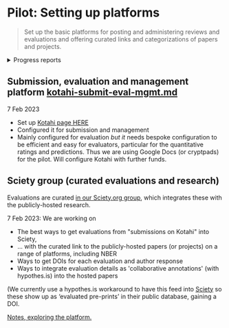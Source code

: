 # Pilot: Setting up platforms

> Set up the basic platforms for posting and administering reviews and evaluations and offering curated links and categorizations of papers and projects.

<details>

<summary>Progress reports</summary>

**Update 7 Sep 2022, partial update 22 Dec 2022**

* We are setting up processes and forms in [Kotahi](https://kotahi.community/)
  * [Submissions form ](https://unjournaldev.cloud68.co/kotahi/newSubmission)is pretty useable (but imperfect, e.g., we need to ask people to (click 'submit a URL instead' on page one)
* Evaluations form: using a Gdoc for now, trying out Airtable, Qualtrics and other solutions, aiming to integrate it into Kotahi

<!---->

* See [mapping-evaluation-workflow](../../policies-projects-evaluation-workflow/mapping-evaluation-workflow/ "mention") for how projects will enter, be evaluated, and 'output'
* We will outline specific [requests](https://docs.google.com/document/d/1BasFdbN0a8OVLwjB2\_F\_GpECgJpYI2iWRO8fZuU13Z0/edit#heading=h.dkt5cpu55te) for developers\\
* Sciety group set up with 'Hypothes.is feed'; working on processing first evaluations\\

</details>

## Submission, evaluation and management platform [kotahi-submit-eval-mgmt.md](../../tech-tools-and-resources/hosting-and-platforms-notes/kotahi-sciety-phasing-out/kotahi-submit-eval-mgmt.md "mention")

7 Feb 2023

* Set up [Kotahi page HERE](https://unjournaldev.cloud68.co/login)
* Configured it for submission and management
* Mainly configured for evaluation _but it_ needs bespoke configuration to be efficient and easy for evaluators, particular for the quantitative ratings and predictions. Thus we are using Google Docs (or cryptpads) for the pilot. Will configure Kotahi with further funds.

####

## Sciety group (curated evaluations and research)

Evaluations are curated [in our Sciety.org group](https://sciety.org/groups/the-unjournal/about), which integrates these with the publicly-hosted research.

7 Feb 2023: We are working on

* The best ways to get evaluations from "submissions on Kotahi" into Sciety,
* ... with the curated link to the publicly-hosted papers (or projects) on a range of platforms, including NBER
* Ways to get DOIs for each evaluation and author response
* Ways to integrate evaluation details as 'collaborative annotations' (with hypothes.is) into the hosted papers

(We currently use a hypothes.is workaround to have this feed into [Sciety](https://sciety.org/) so these show up as ‘evaluated pre-prints’ in their public database, gaining a DOI.

[Notes, exploring the platform.](https://docs.google.com/document/d/1cXRRA8-wAkKEjpFe0ZOMUA6wWX-LBtcRRUhSJK7A1ps/edit)

##
